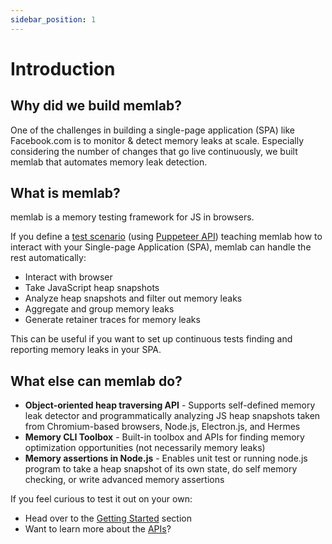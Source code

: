 ```yaml
---
sidebar_position: 1
---
```


# Introduction

## Why did we build memlab?

One of the challenges in building a single-page application (SPA) like
Facebook.com is to monitor & detect memory leaks at scale. Especially
considering the number of changes that go live continuously, we built
memlab that automates memory leak detection.

## What is memlab?
memlab is a memory testing framework for JS in browsers.

If you define a [test scenario](./api/interfaces/core_src.IScenario)
(using [Puppeteer API](https://pptr.dev/api/puppeteer.page#methods))
teaching memlab how to interact with your Single-page Application (SPA),
memlab can handle the rest automatically:
 * Interact with browser
 * Take JavaScript heap snapshots
 * Analyze heap snapshots and filter out memory leaks
 * Aggregate and group memory leaks
 * Generate retainer traces for memory leaks

This can be useful if you want to set up continuous tests finding
and reporting memory leaks in your SPA.

## What else can memlab do?
 * **Object-oriented heap traversing API** - Supports self-defined memory leak
   detector and programmatically analyzing JS heap snapshots taken from
   Chromium-based browsers, Node.js, Electron.js, and Hermes
 * **Memory CLI Toolbox** - Built-in toolbox and APIs for finding memory
   optimization opportunities (not necessarily memory leaks)
 * **Memory assertions in Node.js** - Enables unit test or running node.js
   program to take a heap snapshot of its own state, do self memory checking,
   or write advanced memory assertions

If you feel curious to test it out on your own:
- Head over to the [Getting Started](/docs/getting-started) section
- Want to learn more about the [APIs](/docs/api)?
